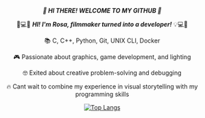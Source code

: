 <div align="center"> 

***:wave: HI THERE! WELCOME TO MY GITHUB :wave:***

:movie_camera::computer::bulb:  ***HI! I'm Rosa, filmmaker turned into a developer!*** :bulb::computer::movie_camera:

:books:    C, C++, Python, Git, UNIX CLI, Docker

:video_game:    Passionate about graphics, game development, and lighting

🤓  Exited about creative problem-solving and debugging

:fire:    Cant wait to combine my experience in visual storytelling with my programming skills









[![Top Langs](https://github-readme-stats.vercel.app/api/top-langs/?username=rosamakinen&layout=compact&theme=vision-friendly-dark)](https://github.com/username/github-readme-stats)

<div>


<!--
**rosamakinen/rosamakinen** is a ✨ _special_ ✨ repository because its `README.md` (this file) appears on your GitHub profile.

Here are some ideas to get you started:

- 🔭 I’m currently working on ...
- 🌱 I’m currently learning ...
- 👯 I’m looking to collaborate on ...
- 🤔 I’m looking for help with ...
- 💬 Ask me about ...
- 📫 How to reach me: ...
- 😄 Pronouns: ...
- ⚡ Fun fact: ...
-->
